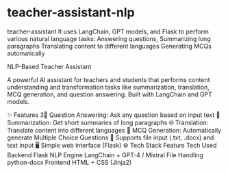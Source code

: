 # teacher-assistant-nlp
teacher-assistant
It uses LangChain, GPT models, and Flask to perform various natural language tasks: Answering questions, Summarizing long paragraphs Translating content to different languages Generating MCQs automatically

NLP-Based Teacher Assistant

A powerful AI assistant for teachers and students that performs content understanding and transformation tasks like summarization, translation, MCQ generation, and question answering. Built with LangChain and GPT models.

✨ Features
3📌 Question Answering: Ask any question based on input text
🧾 Summarization: Get short summaries of long paragraphs
🌐 Translation: Translate content into different languages
📝 MCQ Generation: Automatically generate Multiple Choice Questions
📂 Supports file input (.txt, .docx) and text input
🖥️ Simple web interface (Flask)
⚙️ Tech Stack
Feature	Tech Used
Backend	Flask
NLP Engine	LangChain + GPT-4 / Mistral
File Handling	python-docx
Frontend	HTML + CSS (Jinja2)
